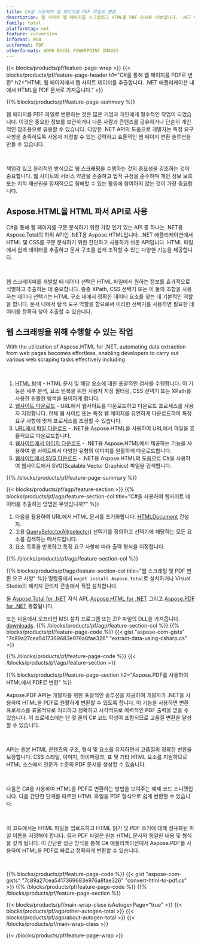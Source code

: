 ```yaml
---
title: C#을 사용하여 웹 페이지를 PDF 파일로 변환
description: 웹 사이트 웹 페이지를 스크랩하고 HTML을 PDF 문서로 내보냅니다. .NET 애플리케이션을 개발하여 웹 사이트 데이터를 PDF로 스크랩합니다. 
family: total
platformtag: net
feature: conversion
informat: WEB
outformat: PDF
otherformats: WORD EXCEL POWERPOINT IMAGES
---
```

{{< blocks/products/pf/feature-page-wrap >}}
{{< blocks/products/pf/feature-page-header h1="C#을 통해 웹 페이지를 PDF로 변환" h2="HTML 웹 페이지에서 웹 사이트 데이터를 추출합니다. .NET 애플리케이션 내에서 HTML을 PDF 문서로 가져옵니다." >}}

{{% blocks/products/pf/feature-page-summary %}}

<p>웹 페이지를 PDF 파일로 변환하는 것은 많은 기업과 개인에게 필수적인 작업이 되었습니다. 이것은 중요한 정보를 보관하거나 다른 사람과 콘텐츠를 공유하거나 단순히 개인적인 참조용으로 유용할 수 있습니다. 다양한 .NET API의 도움으로 개발자는 특정 요구 사항을 충족하도록 사용자 지정할 수 있는 강력하고 효율적인 웹 페이지 변환 솔루션을 만들 수 있습니다.</p><br />

<p>책임감 있고 윤리적인 방식으로 웹 스크래핑을 수행하는 것의 중요성을 강조하는 것이 중요합니다. 웹 사이트의 서비스 약관을 존중하고 법적 규정을 준수하며 개인 정보 보호 또는 지적 재산권을 잠재적으로 침해할 수 있는 활동에 참여하지 않는 것이 가장 중요합니다.</p>

<h2 class="heading-border">Aspose.HTML을 HTML 파서 API로 사용</h2>

<p>C#을 통해 웹 페이지를 구문 분석하기 위한 가장 인기 있는 API 중 하나는 .NET용 Aspose.Total의 하위 API인 .NET용 Aspose.HTML입니다. .NET 애플리케이션에서 HTML 및 CSS를 구문 분석하기 위한 간단하고 사용하기 쉬운 API입니다. HTML 파일에서 쉽게 데이터를 추출하고 문서 구조를 쉽게 조작할 수 있는 다양한 기능을 제공합니다.</p><br />

<p>웹 스크레이퍼를 개발할 때 데이터 선택은 HTML 파일에서 원하는 정보를 효과적으로 식별하고 추출하는 데 중요합니다. 종종 XPath, CSS 선택기 또는 이 둘의 조합을 사용하는 데이터 선택기는 HTML 구조 내에서 정확한 데이터 요소를 찾는 데 기본적인 역할을 합니다. 문서 내에서 탐색 도구 역할을 함으로써 이러한 선택기를 사용하면 필요한 데이터를 정확히 찾아 추출할 수 있습니다.</p>

<h2 class="heading-border">웹 스크래핑을 위해 수행할 수 있는 작업</h2>

<p>With the utilization of Aspose.HTML for .NET, automating data extraction from web pages becomes effortless, enabling developers to carry out various web scraping tasks effectively including</p><br />

1. [HTML 탐색](https://docs.aspose.com/html/net/html-navigation/) - HTML 문서 및 해당 요소에 대한 포괄적인 검사를 수행합니다. 이 기능은 세부 분석, 요소 반복을 위한 사용자 지정 필터링, CSS 선택기 또는 XPath를 사용한 원활한 탐색을 용이하게 합니다.
2. [웹사이트 다운로드](https://docs.aspose.com/html/net/download-website/) - URL에서 웹사이트를 다운로드하고 다운로드 프로세스를 사용자 지정합니다. 전체 웹 사이트 또는 특정 웹 페이지를 유연하게 다운로드하여 특정 요구 사항에 맞게 프로세스를 조정할 수 있습니다.
3. [URL에서 파일 다운로드](https://docs.aspose.com/html/net/download-file-from-url/) - .NET용 Aspose.HTML을 사용하여 URL에서 파일을 효율적으로 다운로드합니다.
4. [웹사이트에서 이미지 다운로드](https://docs.aspose.com/html/net/download-images-from-website/) - .NET용 Aspose.HTML에서 제공하는 기능을 사용하여 웹 사이트에서 다양한 유형의 이미지를 원활하게 다운로드합니다.
5. [웹사이트에서 SVG 다운로드](https://docs.aspose.com/html/net/download-svg-from-website/) - .NET용 Aspose.HTML의 도움으로 C#을 사용하여 웹사이트에서 SVG(Scalable Vector Graphics) 파일을 검색합니다.

{{% /blocks/products/pf/feature-page-summary  %}}

{{< blocks/products/pf/agp/feature-section >}}
{{% blocks/products/pf/agp/feature-section-col title="C#을 사용하여 웹사이트 데이터를 추출하는 방법은 무엇입니까?" %}}

1. 다음을 활용하여 URL에서 HTML 문서를 초기화합니다. [HTMLDocument](https://reference.aspose.com/html/net/aspose.html/htmldocument/htmldocument/) 건설자.
2. 고용 [QuerySelectorAll(selector)](https://reference.aspose.com/html/net/aspose.html.dom/document/queryselectorall/) 선택기를 정의하고 선택기에 해당하는 모든 요소를 검색하는 메서드입니다.
3. 요소 목록을 반복하고 특정 요구 사항에 따라 출력 형식을 지정합니다.
 
{{% /blocks/products/pf/agp/feature-section-col %}}

{{% blocks/products/pf/agp/feature-section-col title="웹 스크래핑 및 PDF 변환 요구 사항" %}}
명령줄에서 ```nuget install Aspose.Total```로 설치하거나 Visual Studio의 패키지 관리자 콘솔에서 직접 설치합니다.

둘 [Aspose.Total for .NET](https://products.aspose.com/total/net/) 자식 API, [Aspose.HTML for .NET](https://products.aspose.com/html/net/) 그리고 [Aspose.PDF for .NET](https://products.aspose.com/pdf/net/) 통합됩니다.

또는 다음에서 오프라인 MSI 설치 프로그램 또는 ZIP 파일의 DLL을 가져옵니다. [downloads](https://releases.aspose.com/total/net).
{{% /blocks/products/pf/agp/feature-section-col %}}
{{% blocks/products/pf/feature-page-code %}}
{{< gist "aspose-com-gists" "7c89a27cea5417369683e976a8fae326" "extract-data-using-csharp.cs" >}}

{{% /blocks/products/pf/feature-page-code %}}
{{< /blocks/products/pf/agp/feature-section >}}

{{% blocks/products/pf/feature-page-section  h2="Aspose.PDF를 사용하여 HTML에서 PDF로 변환" %}}
<p>Aspose.PDF API는 개발자를 위한 포괄적인 솔루션을 제공하여 개발자가 .NET을 사용하여 HTML을 PDF로 원활하게 변환할 수 있도록 합니다. 이 기능을 사용하면 변환 프로세스를 효율적으로 처리하고 정확하고 시각적으로 매력적인 PDF 출력을 얻을 수 있습니다. 이 프로세스에는 단 몇 줄의 C# 코드 작성이 포함되므로 고품질 변환을 달성할 수 있습니다.</p><br />

<p>API는 원본 HTML 콘텐츠의 구조, 형식 및 요소를 유지하면서 고품질의 정확한 변환을 보장합니다. CSS 스타일, 이미지, 하이퍼링크, 표 및 기타 HTML 요소를 지원하므로 HTML 소스에서 전문가 수준의 PDF 문서를 생성할 수 있습니다.</p><br />

<p>다음은 C#을 사용하여 HTML을 PDF로 변환하는 방법을 보여주는 예제 코드 스니펫입니다. 다음 간단한 단계를 따르면 HTML 파일을 PDF 형식으로 쉽게 변환할 수 있습니다.</p><br />

<p>이 코드에서는 HTML 파일을 업로드하고 HTML 읽기 및 PDF 쓰기에 대해 정규화된 파일 이름을 지정해야 합니다. 결과 PDF 파일은 원본 HTML 문서와 동일한 내용 및 형식을 갖게 됩니다. 이 간단한 접근 방식을 통해 C# 애플리케이션에서 Aspose.PDF를 사용하여 HTML을 PDF로 빠르고 정확하게 변환할 수 있습니다.</p><br />

{{% blocks/products/pf/feature-page-code %}}
{{< gist "aspose-com-gists" "7c89a27cea5417369683e976a8fae326" "convert-html-to-pdf.cs" >}}
{{% /blocks/products/pf/feature-page-code  %}}
{{% /blocks/products/pf/feature-page-section %}}

{{< blocks/products/pf/main-wrap-class isAutogenPage="true" >}}
{{< blocks/products/pf/agp/other-autogen-total >}}
{{< blocks/products/pf/agp/about-autogen-total >}}
{{< /blocks/products/pf/main-wrap-class >}}

{{< /blocks/products/pf/feature-page-wrap >}}